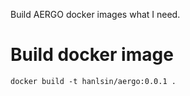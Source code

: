 
Build AERGO docker images what I need.

# Build docker image

```
docker build -t hanlsin/aergo:0.0.1 .
```
